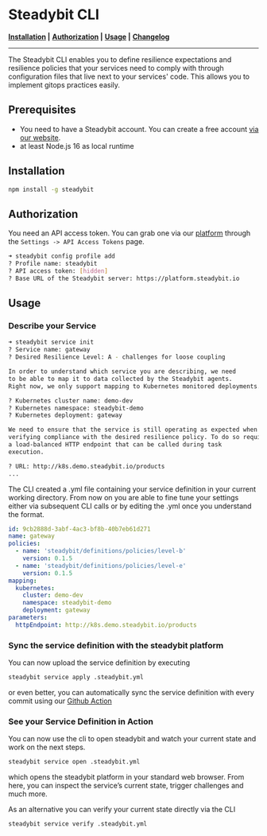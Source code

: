 # Steadybit CLI &nbsp;

**[Installation](#installation) |**
**[Authorization](#authorization) |**
**[Usage](#usage) |**
**[Changelog](CHANGELOG.md)**

---

The Steadybit CLI enables you to define resilience expectations and resilience policies that your services need to comply with through configuration files that live next to your services' code. This allows you to implement gitops practices easily.

## Prerequisites

- You need to have a Steadybit account. You can create a free account [via our website](https://www.steadybit.com/get-started/).
- at least Node.js 16 as local runtime

## Installation

```sh
npm install -g steadybit
```

## Authorization

You need an API access token. You can grab one via our [platform](https://platform.steadybit.io/settings/api-tokens) through the `Settings -> API Access Tokens` page.

```bash
➜ steadybit config profile add
? Profile name: steadybit
? API access token: [hidden]
? Base URL of the Steadybit server: https://platform.steadybit.io
```

## Usage
### Describe your Service
```bash
➜ steadybit service init
? Service name: gateway
? Desired Resilience Level: A - challenges for loose coupling

In order to understand which service you are describing, we need
to be able to map it to data collected by the Steadybit agents.
Right now, we only support mapping to Kubernetes monitored deployments.

? Kubernetes cluster name: demo-dev
? Kubernetes namespace: steadybit-demo
? Kubernetes deployment: gateway

We need to ensure that the service is still operating as expected when
verifying compliance with the desired resilience policy. To do so require
a load-balanced HTTP endpoint that can be called during task
execution.

? URL: http://k8s.demo.steadybit.io/products
...
```

The CLI created a .yml file containing your service definition in your current working directory. From now on you are able to fine tune your settings either via subsequent CLI calls or by editing the .yml once you understand the format.

```yml
id: 9cb2888d-3abf-4ac3-bf8b-40b7eb61d271
name: gateway
policies:
  - name: 'steadybit/definitions/policies/level-b'
    version: 0.1.5
  - name: 'steadybit/definitions/policies/level-e'
    version: 0.1.5
mapping:
  kubernetes:
    cluster: demo-dev
    namespace: steadybit-demo
    deployment: gateway
parameters:
  httpEndpoint: http://k8s.demo.steadybit.io/products
```

### Sync the service definition with the steadybit platform
You can now upload the service definition by executing
```bash
steadybit service apply .steadybit.yml
```

or even better, you can automatically sync the service definition with every commit using our [Github Action](https://github.com/steadybit/define-service)

### See your Service Definition in Action
You can now use the cli to open steadybit and watch your current state and work on the next steps.
```bash
steadybit service open .steadybit.yml
```

which opens the steadybit platform in your standard web browser. From here, you can inspect the service’s current state, trigger challenges and much more.

As an alternative you can verify your current state directly via the CLI
```bash
steadybit service verify .steadybit.yml
```
